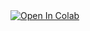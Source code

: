 <a href="https://colab.research.google.com/github/kittipanpip/BADS7105/blob/main/Homework%2001%20%E2%80%93%20Analysis%20of%20customer%20behaviours/Untitled2.ipynb">
  <img src="https://colab.research.google.com/assets/colab-badge.svg" alt="Open In Colab"/>
</a>
